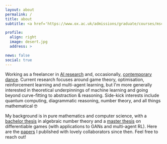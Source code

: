 ```yaml
---
layout: about
permalink: /
title: about
subtitle: <a href='https://www.ox.ac.uk/admissions/graduate/courses/msc-mathematics-and-foundations-computer-science'>MSc in Mathematics and Computer Science • University of Oxford</a>

profile:
  align: right
  image: desert.jpg
  address: >

news: false
social: true
---
```


Working as a freelancer in [AI research](https://aletcher.github.io/publications/) and, occasionally, [contemporary dance](https://www.bodhiproject.at/dancers/). Current research focuses around game theory, optimisation, reinforcement learning and multi-agent learning, but I'm more generally interested in theoretical underpinnings of machine learning and going beyond curve-fitting to abstraction & reasoning. Side-kick interests include quantum computing, diagrammatic reasoning, number theory, and all things mathematical 🤓

My background is in pure mathematics and computer science, with a [bachelor thesis](https://aletcher.github.io/assets/pdf/bsc_thesis.pdf) in algebraic number theory and a [master thesis](https://aletcher.github.io/assets/pdf/msc_thesis.pdf) on differentiable games (with applications to GANs and multi-agent RL). Here are the [papers](https://aletcher.github.io/publications/) I published with lovely collaborators since then. Feel free to reach out!
